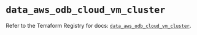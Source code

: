 # `data_aws_odb_cloud_vm_cluster`

Refer to the Terraform Registry for docs: [`data_aws_odb_cloud_vm_cluster`](https://registry.terraform.io/providers/hashicorp/aws/6.14.0/docs/data-sources/odb_cloud_vm_cluster).
